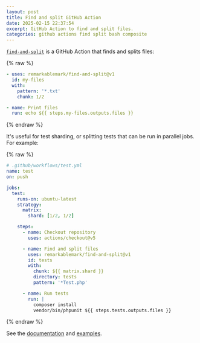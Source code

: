 ```yaml
---
layout: post
title: Find and split GitHub Action
date: 2025-02-15 22:37:54
excerpt: GitHub Action to find and split files.
categories: github actions find split bash composite
---
```


[`find-and-split`](https://github.com/marketplace/actions/find-and-split) is a GitHub Action that finds and splits files:

{% raw %}

```yml
- uses: remarkablemark/find-and-split@v1
  id: my-files
  with:
    pattern: '*.txt'
    chunk: 1/2

- name: Print files
  run: echo ${{ steps.my-files.outputs.files }}
```

{% endraw %}

It's useful for test sharding, or splitting tests that can be run in parallel jobs. For example:

{% raw %}

```yml
# .github/workflows/test.yml
name: test
on: push

jobs:
  test:
    runs-on: ubuntu-latest
    strategy:
      matrix:
        shard: [1/2, 1/2]

    steps:
      - name: Checkout repository
        uses: actions/checkout@v5

      - name: Find and split files
        uses: remarkablemark/find-and-split@v1
        id: tests
        with:
          chunk: ${{ matrix.shard }}
          directory: tests
          pattern: '*Test.php'

      - name: Run tests
        run: |
          composer install
          vendor/bin/phpunit ${{ steps.tests.outputs.files }}
```

{% endraw %}

See the [documentation](https://github.com/remarkablemark/find-and-split#readme) and [examples](https://github.com/remarkablemark/find-and-split#examples).

